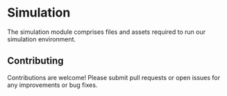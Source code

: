# Simulation

The simulation module comprises files and assets required to run our simulation environment.

## Contributing
Contributions are welcome! Please submit pull requests or open issues for any improvements or bug fixes.

